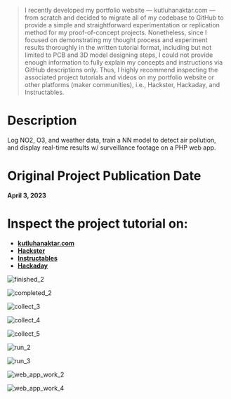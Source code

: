 > I recently developed my portfolio website — kutluhanaktar.com — from scratch and decided to migrate all of my codebase to GitHub to provide a simple and straightforward experimentation or replication method for my proof-of-concept projects. Nonetheless, since I focused on demonstrating my thought process and experiment results thoroughly in the written tutorial format, including but not limited to PCB and 3D model designing steps, I could not provide enough information to fully explain my concepts and instructions via GitHub descriptions only. Thus, I highly recommend inspecting the associated project tutorials and videos on my portfolio website or other platforms (maker communities), i.e., Hackster, Hackaday, and Instructables.

# Description

Log NO2, O3, and weather data, train a NN model to detect air pollution, and display real-time results w/ surveillance footage on a PHP web app.

# Original Project Publication Date

**April 3, 2023**

# Inspect the project tutorial on:

- **[kutluhanaktar.com](https://www.kutluhanaktar.com/projects/AI_assisted_Air_Quality_Monitor_w_IoT_Surveillance/)**
- **[Hackster](https://www.hackster.io/kutluhan-aktar/ai-assisted-air-quality-monitor-w-iot-surveillance-fd05bb)**
- **[Instructables](https://www.instructables.com/AI-assisted-Air-Quality-Monitor-W-IoT-Surveillance/)**
- **[Hackaday](https://hackaday.io/project/190396-ai-assisted-air-quality-monitor-w-iot-surveillance)**

![finished_2](https://github.com/user-attachments/assets/e0797e8e-f340-4faf-afa9-85c9a45de3bd)

![completed_2](https://github.com/user-attachments/assets/5f829ebb-a34e-4756-8c16-b6871d03cf9a)

![collect_3](https://github.com/user-attachments/assets/cbdbdd4f-c644-4375-b2aa-e0fc3273d571)

![collect_4](https://github.com/user-attachments/assets/36a20578-532f-4018-a64c-c440e2d37d6b)

![collect_5](https://github.com/user-attachments/assets/3e0fc6fe-44de-4139-8855-683e95f158f3)

![run_2](https://github.com/user-attachments/assets/f14c8bda-b9d4-47c6-9f39-acfdbaa1f5d3)

![run_3](https://github.com/user-attachments/assets/88092681-710c-4353-8b60-6110988a5e99)

![web_app_work_2](https://github.com/user-attachments/assets/0134858d-67f8-4e1c-8dd9-e016f7773063)

![web_app_work_4](https://github.com/user-attachments/assets/e6d20427-ae95-4d40-95f3-2634d6a446c1)
